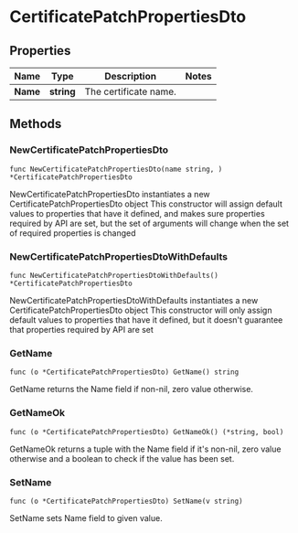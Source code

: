 # CertificatePatchPropertiesDto

## Properties

|Name | Type | Description | Notes|
|------------ | ------------- | ------------- | -------------|
|**Name** | **string** | The certificate name. | |

## Methods

### NewCertificatePatchPropertiesDto

`func NewCertificatePatchPropertiesDto(name string, ) *CertificatePatchPropertiesDto`

NewCertificatePatchPropertiesDto instantiates a new CertificatePatchPropertiesDto object
This constructor will assign default values to properties that have it defined,
and makes sure properties required by API are set, but the set of arguments
will change when the set of required properties is changed

### NewCertificatePatchPropertiesDtoWithDefaults

`func NewCertificatePatchPropertiesDtoWithDefaults() *CertificatePatchPropertiesDto`

NewCertificatePatchPropertiesDtoWithDefaults instantiates a new CertificatePatchPropertiesDto object
This constructor will only assign default values to properties that have it defined,
but it doesn't guarantee that properties required by API are set

### GetName

`func (o *CertificatePatchPropertiesDto) GetName() string`

GetName returns the Name field if non-nil, zero value otherwise.

### GetNameOk

`func (o *CertificatePatchPropertiesDto) GetNameOk() (*string, bool)`

GetNameOk returns a tuple with the Name field if it's non-nil, zero value otherwise
and a boolean to check if the value has been set.

### SetName

`func (o *CertificatePatchPropertiesDto) SetName(v string)`

SetName sets Name field to given value.



